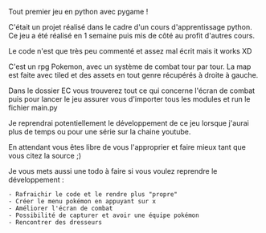 Tout premier jeu en python avec pygame !

C'était un projet réalisé dans le cadre d'un cours d'apprentissage python. Ce jeu a été réalisé en 1 semaine puis mis de côté au profit d'autres cours.

Le code n'est que très peu commenté et assez mal écrit mais it works XD 

C'est un rpg Pokemon, avec un système de combat tour par tour.
La map est faite avec tiled et des assets en tout genre récupérés à droite à gauche.

Dans le dossier EC vous trouverez tout ce qui concerne l'écran de combat puis pour lancer le jeu assurer vous d'importer tous les modules et run le fichier main.py

Je reprendrai potentiellement le développement de ce jeu lorsque j'aurai plus de temps ou pour une série sur la chaine youtube.

En attendant vous êtes libre de vous l'approprier et faire mieux tant que vous citez la source ;)

Je vous mets aussi une todo à faire si vous voulez reprendre le développement :

    - Rafraichir le code et le rendre plus "propre"
    - Créer le menu pokémon en appuyant sur x
    - Améliorer l'écran de combat
    - Possibilité de capturer et avoir une équipe pokémon
    - Rencontrer des dresseurs

